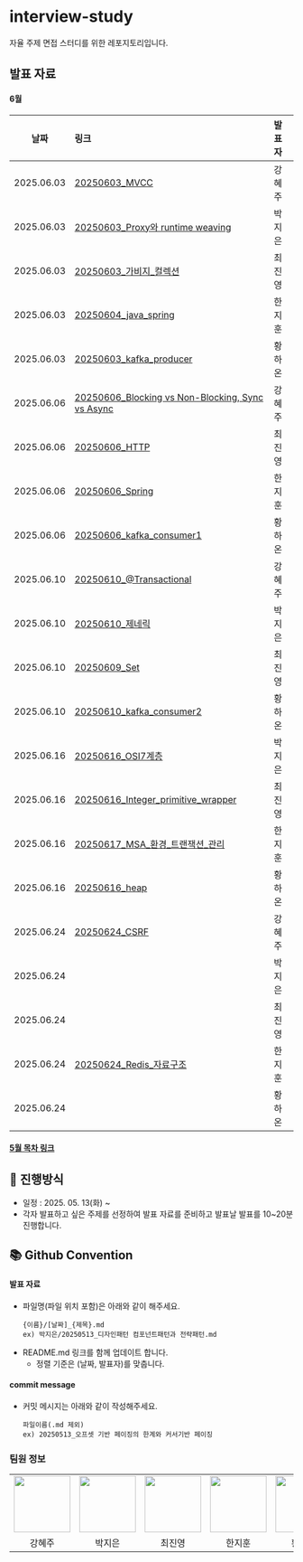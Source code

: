 # interview-study
자율 주제 면접 스터디를 위한 레포지토리입니다.

## 발표 자료
#### 6월
| 날짜         | 링크                                                                                                                                                                                                      | 발표자 |
|------------|:--------------------------------------------------------------------------------------------------------------------------------------------------------------------------------------------------------|:----|
| 2025.06.03 | [20250603_MVCC](https://github.com/HI-dle/interview-study/blob/main/%EA%B0%95%ED%98%9C%EC%A3%BC/20250603_MVCC.md)                                                                                       | 강혜주 |
| 2025.06.03 | [20250603_Proxy와 runtime weaving](https://github.com/HI-dle/interview-study/blob/main/%EB%B0%95%EC%A7%80%EC%9D%80/20250603_Proxy%EC%99%80%20runtime%20weaving.md)                                       | 박지은  |
| 2025.06.03 | [20250603_가비지_컬렉션](https://github.com/HI-dle/interview-study/blob/main/%EC%B5%9C%EC%A7%84%EC%98%81/20250603_%EA%B0%80%EB%B9%84%EC%A7%80_%EC%BB%AC%EB%A0%89%EC%85%98.md)                                 | 최진영 |
| 2025.06.03 | [20250604_java_spring](https://github.com/HI-dle/interview-study/blob/main/%ED%95%9C%EC%A7%80%ED%9B%88/20250603_java_spring.md)                                                                         | 한지훈 |
| 2025.06.03 | [20250603_kafka_producer](https://github.com/HI-dle/interview-study/blob/main/%ED%99%A9%ED%95%98%EC%98%A8/20250603_kafka_producer.md)                                                                   | 황하온 |
| 2025.06.06 | [20250606_Blocking vs Non-Blocking,  Sync vs Async](https://github.com/HI-dle/interview-study/blob/main/%EA%B0%95%ED%98%9C%EC%A3%BC/20250606_Blocking%20vs%20Non-Blocking%2C%20%20Sync%20vs%20Async.md) | 강혜주 | 
| 2025.06.06 | [20250606_HTTP](https://github.com/HI-dle/interview-study/blob/main/%EC%B5%9C%EC%A7%84%EC%98%81/20250606_HTTP.md)                                                                                       | 최진영 |
| 2025.06.06 | [20250606_Spring](https://github.com/HI-dle/interview-study/blob/main/%ED%95%9C%EC%A7%80%ED%9B%88/20250606_Spring.md)                                                                                   | 한지훈 |
| 2025.06.06 | [20250606_kafka_consumer1](https://github.com/HI-dle/interview-study/blob/main/%ED%99%A9%ED%95%98%EC%98%A8/20250606_kafka_consumer1.md)                                                                 | 황하온 |
| 2025.06.10 | [20250610_@Transactional](https://github.com/HI-dle/interview-study/blob/main/%EA%B0%95%ED%98%9C%EC%A3%BC/20250610_%40Transactional.md)                                                                 | 강혜주 |
| 2025.06.10 | [20250610_제네릭](https://github.com/HI-dle/interview-study/blob/main/%EB%B0%95%EC%A7%80%EC%9D%80/20250610_%EC%A0%9C%EB%84%A4%EB%A6%AD.md)                                                                 | 박지은 |
| 2025.06.10 | [20250609_Set](https://github.com/HI-dle/interview-study/blob/main/%EC%B5%9C%EC%A7%84%EC%98%81/20250609_Set.md)                                                                                         | 최진영 |
| 2025.06.10 | [20250610_kafka_consumer2](https://github.com/HI-dle/interview-study/blob/main/%ED%99%A9%ED%95%98%EC%98%A8/20250610_kafka_consumer2.md)                                                                 | 황하온 |
| 2025.06.16 | [20250616_OSI7계층](https://github.com/HI-dle/interview-study/blob/main/%EB%B0%95%EC%A7%80%EC%9D%80/20250616_OSI7%EA%B3%84%EC%B8%B5.md)                                                                   | 박지은 |
| 2025.06.16 | [20250616_Integer_primitive_wrapper](https://github.com/HI-dle/interview-study/blob/main/%EC%B5%9C%EC%A7%84%EC%98%81/20250616_Integer_primitive_wrapper.md)                                             | 최진영 |
| 2025.06.16 | [20250617_MSA_환경_트랜잭션_관리](https://github.com/HI-dle/interview-study/blob/main/%ED%95%9C%EC%A7%80%ED%9B%88/20250617_MSA_%ED%99%98%EA%B2%BD_%ED%8A%B8%EB%9E%9C%EC%9E%AD%EC%85%98_%EA%B4%80%EB%A6%AC.md)   | 한지훈 |
| 2025.06.16 | [20250616_heap](https://github.com/HI-dle/interview-study/blob/main/%ED%99%A9%ED%95%98%EC%98%A8/20250616_heap.md)                                                                                       | 황하온 |
| 2025.06.24 | [20250624_CSRF](https://github.com/HI-dle/interview-study/blob/main/%EA%B0%95%ED%98%9C%EC%A3%BC/20250624_CSRF.md)                                                                                                                                                                                                    | 강혜주 |
| 2025.06.24 |                                                                                                                                                                                                         | 박지은 |
| 2025.06.24 |                                                                                                                                                                                                         | 최진영 |
| 2025.06.24 | [20250624_Redis_자료구조](https://github.com/HI-dle/interview-study/blob/main/%ED%95%9C%EC%A7%80%ED%9B%88/20250624_Redis_%EC%9E%90%EB%A3%8C%EA%B5%AC%EC%A1%B0.md)                                           | 한지훈 |
| 2025.06.24 |                                                                                                                                                                                                         | 황하온 |


#### [5월 목차 링크](https://github.com/HI-dle/interview-study/blob/main/5%EC%9B%94_%EB%AA%A9%EC%B0%A8.md)

## 📜 진행방식
- 일정 : 2025. 05. 13(화) ~
- 각자 발표하고 싶은 주제를 선정하여 발표 자료를 준비하고 발표날 발표를 10~20분 진행합니다.

## 📚 Github Convention

#### 발표 자료
- 파일명(파일 위치 포함)은 아래와 같이 해주세요.
  ```
  {이름}/[날짜]_{제목}.md
  ex) 박지은/20250513_디자인패턴 컴포넌트패턴과 전략패턴.md
  ```
- README.md 링크를 함께 업데이트 합니다.
  - 정렬 기준은 (날짜, 발표자)를 맞춥니다.

#### commit message
- 커밋 메시지는 아래와 같이 작성해주세요.
  ```
  파일이름(.md 제외)
  ex) 20250513_오프셋 기반 페이징의 한계와 커서기반 페이징
  ```

  
### 팀원 정보
<table>
    <tr>
        <td align="center">
            <a href="https://github.com/hyezuu"><img  width="100px" src="https://avatars.githubusercontent.com/u/147456219?v=4" /></a>
        </td>
        <td align="center">
            <a href="https://github.com/je-pa"><img  width="100px" src="https://avatars.githubusercontent.com/u/76720692?v=4" /></a>
        </td>
        <td align="center">
            <a href="https://github.com/cchoijjinyoung"><img  width="100px" src="https://avatars.githubusercontent.com/u/68311264?v=4" /></a>
        </td>
        <td align="center">
            <a href="https://github.com/hanjihoon03"><img  width="100px" src="https://avatars.githubusercontent.com/u/163777923?v=4" /></a>
        </td>
        <td align="center">
            <a href="https://github.com/HanaHww2"><img  width="100px" src="https://avatars.githubusercontent.com/u/62924471?v=4" /></a>
        </td>
    </tr>
    <tr>
        <td align="center">강혜주</td>
        <td align="center">박지은</td>
        <td align="center">최진영</td>
        <td align="center">한지훈</td>
        <td align="center">황하온</td>
    </tr>
</table>
